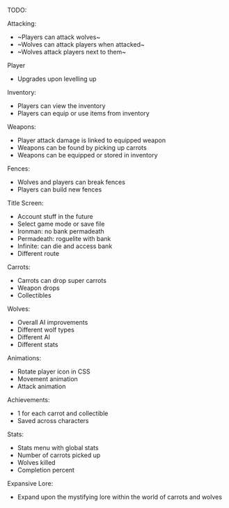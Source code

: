 TODO:

Attacking:
- ~Players can attack wolves~
- ~Wolves can attack players when attacked~
- ~Wolves attack players next to them~

Player
- Upgrades upon levelling up

Inventory:
- Players can view the inventory
- Players can equip or use items from inventory

Weapons:
- Player attack damage is linked to equipped weapon
- Weapons can be found by picking up carrots
- Weapons can be equipped or stored in inventory

Fences:
- Wolves and players can break fences
- Players can build new fences

Title Screen:
- Account stuff in the future
- Select game mode or save file
- Ironman: no bank permadeath
- Permadeath: roguelite with bank
- Infinite: can die and access bank
- Different route

Carrots:
- Carrots can drop super carrots
- Weapon drops
- Collectibles

Wolves:
- Overall AI improvements
- Different wolf types
- Different AI
- Different stats

Animations:
- Rotate player icon in CSS
- Movement animation
- Attack animation

Achievements:
- 1 for each carrot and collectible
- Saved across characters

Stats:
- Stats menu with global stats
- Number of carrots picked up
- Wolves killed
- Completion percent

Expansive Lore:
- Expand upon the mystifying lore within the world of carrots and wolves
